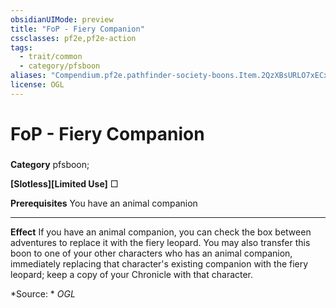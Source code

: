```yaml
---
obsidianUIMode: preview
title: "FoP - Fiery Companion"
cssclasses: pf2e,pf2e-action
tags:
  - trait/common
  - category/pfsboon
aliases: "Compendium.pf2e.pathfinder-society-boons.Item.2QzXBsURLO7xECxO"
license: OGL
---
```

# FoP - Fiery Companion

### 

**Category** pfsboon; 




**\[Slotless\]\[Limited Use\]** □

**Prerequisites** You have an animal companion

* * *

**Effect** If you have an animal companion, you can check the box between adventures to replace it with the fiery leopard. You may also transfer this boon to one of your other characters who has an animal companion, immediately replacing that character's existing companion with the fiery leopard; keep a copy of your Chronicle with that character.

*Source: *
*OGL*
